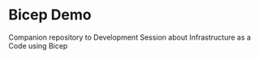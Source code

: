 # Bicep Demo
Companion repository to Development Session about Infrastructure as a Code using Bicep
